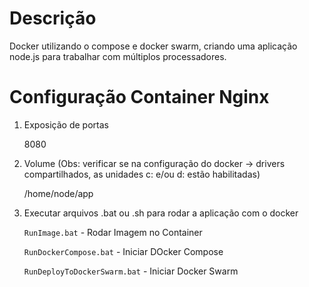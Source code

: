 # Descrição

Docker utilizando o compose e docker swarm, criando uma aplicação node.js para trabalhar com múltiplos processadores.

# Configuração Container Nginx

1. Exposição de portas

	8080

2. Volume (Obs: verificar se na configuração do docker -> drivers compartilhados, as unidades c: e/ou d: estão habilitadas)

    /home/node/app

3. Executar arquivos .bat ou .sh para rodar a aplicação com o docker

    `RunImage.bat` - Rodar Imagem no Container

    `RunDockerCompose.bat` - Iniciar DOcker Compose

    `RunDeployToDockerSwarm.bat` - Iniciar Docker Swarm